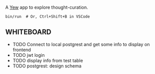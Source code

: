 
A [Yew](https://yew.rs/) app to explore thought-curation.

```
bin/run  # Or, Ctrl+Shift+B in VSCode
```

## WHITEBOARD

- TODO Connect to local postgrest and get some info to display on frontend
- TODO jwt login
- TODO display info from test table
- TODO postgrest: design schema